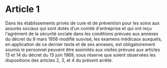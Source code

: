 # Article 1

Dans les établissements privés de cure et de prévention pour les soins aux assurés sociaux qui sont dotés d'un comité d'entreprise et qui ont reçu l'agrément de la sécurité sociale dans les conditions prévues aux annexes du décret du 9 mars 1956 modifié susvisé, les examens médicaux auxquels, en application de ce dernier texte et de ses annexes, est obligatoirement soumis le personnel peuvent être assimilés aux visites prévues aux articles 13 et 14 du décret du 13 juin 1969, sous réserve que soient observées les dispositions des articles 2, 3, et 4 du présent arrêté.
